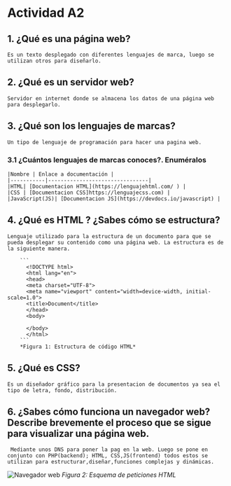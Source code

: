 # Actividad A2

## 1. ¿Qué es una página web?
 
    Es un texto desplegado con diferentes lenguajes de marca, luego se utilizan otros para diseñarlo.

## 2. ¿Qué es un servidor web?

    Servidor en internet donde se almacena los datos de una página web para desplegarlo.

## 3. ¿Qué son los lenguajes de marcas?

    Un tipo de lenguaje de programación para hacer una pagina web.

### 3.1 ¿Cuántos lenguajes de marcas conoces?. Enuméralos
  
    |Nombre | Enlace a documentación |
    |-----------|--------------------------------|    
    |HTML| [Documentacion HTML](https://lenguajehtml.com/ ) |
    |CSS | [Documentacion CSS]https://lenguajecss.com) |
    |JavaScript(JS)| [Documentacion JS](https://devdocs.io/javascript) |

## 4. ¿Qué es HTML ? ¿Sabes cómo se estructura?

    Lenguaje utilizado para la estructura de un documento para que se pueda desplegar su contenido como una página web. La estructura es de la siguiente manera.

        ```
          <!DOCTYPE html>
          <html lang="en">
          <head>
          <meta charset="UTF-8">
          <meta name="viewport" content="width=device-width, initial-scale=1.0">
          <title>Document</title>
          </head>
          <body>
    
          </body>
          </html>
        ```
        *Figura 1: Estructura de código HTML*

## 5. ¿Qué es CSS?

    Es un diseñador gráfico para la presentacion de documentos ya sea el tipo de letra, fondo, distribución.

## 6. ¿Sabes cómo funciona un navegador web? Describe brevemente el proceso que se sigue para visualizar una página web.

     Mediante unos DNS para poner la pag en la web. Luego se pone en conjunto con PHP(backend); HTML, CSS,JS(frontend) todos estos se utilizan para estructurar,diseñar,funciones complejas y dinámicas.

  ![Navegador web](https://github.com/Aitor2507/0373-A2-AitorSanchez/blob/main/imagen_web.png "Imagen de servidor web")
    *Figura 2: Esquema de peticiones HTML*